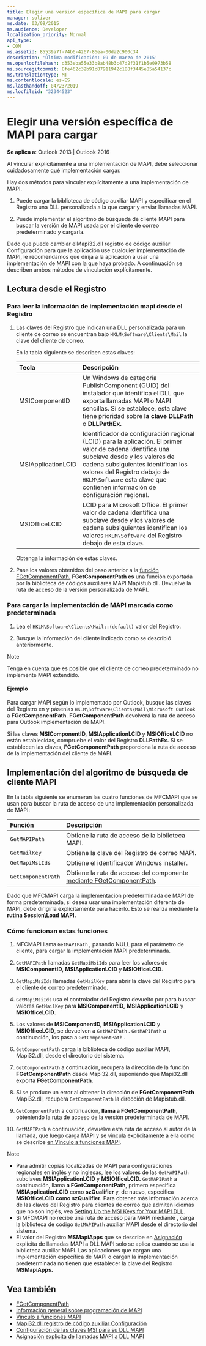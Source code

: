 ```yaml
---
title: Elegir una versión específica de MAPI para cargar
manager: soliver
ms.date: 03/09/2015
ms.audience: Developer
localization_priority: Normal
api_type:
- COM
ms.assetid: 85539a7f-74b6-4267-86ea-00da2c900c34
description: 'Última modificación: 09 de marzo de 2015'
ms.openlocfilehash: d353eba55e33b8ab48b3c47d2f31f1b5e0973b58
ms.sourcegitcommit: 8fe462c32b91c87911942c188f3445e85a54137c
ms.translationtype: MT
ms.contentlocale: es-ES
ms.lasthandoff: 04/23/2019
ms.locfileid: "32344523"
---
```

# <a name="choose-a-specific-version-of-mapi-to-load"></a>Elegir una versión específica de MAPI para cargar

**Se aplica a**: Outlook 2013 | Outlook 2016 
  
Al vincular explícitamente a una implementación de MAPI, debe seleccionar cuidadosamente qué implementación cargar. 
  
Hay dos métodos para vincular explícitamente a una implementación de MAPI. 
  
1. Puede cargar la biblioteca de código auxiliar MAPI y especificar en el Registro una DLL personalizada a la que cargar y enviar llamadas MAPI.
    
2. Puede implementar el algoritmo de búsqueda de cliente MAPI para buscar la versión de MAPI usada por el cliente de correo predeterminado y cargarla.
    
Dado que puede [](https://msdn.microsoft.com/library/ms531218%28EXCHG.10%29.aspx) cambiar elMapi32.dll registro de código auxiliar Configuración para que la aplicación use cualquier implementación de MAPI, le recomendamos que dirija a la aplicación a usar una implementación de MAPI con la que haya probado. A continuación se describen ambos métodos de vinculación explícitamente. 
  
## <a name="reading-from-the-registry"></a>Lectura desde el Registro

### <a name="to-read-mapi-implementation-information-from-the-registry"></a>Para leer la información de implementación mapi desde el Registro

1. Las claves del Registro que indican una DLL personalizada para un cliente de correo se encuentran bajo  `HKLM\Software\Clients\Mail` la clave del cliente de correo. 
    
   En la tabla siguiente se describen estas claves:
    
   |**Tecla**|**Descripción**|
   |:-----|:-----|
   |MSIComponentID  <br/> |Un Windows de categoría PublishComponent (GUID) del instalador que identifica el DLL que exporta llamadas MAPI o MAPI sencillas. Si se establece, esta clave tiene prioridad sobre **la clave DLLPath** o **DLLPathEx.**  <br/> |
   |MSIApplicationLCID  <br/> |Identificador de configuración regional (LCID) para la aplicación. El primer valor de cadena identifica una subclave desde y los valores de cadena subsiguientes identifican los valores del Registro debajo de  `HKLM\Software` esta clave que contienen información de configuración regional.  <br/> |
   |MSIOfficeLCID  <br/> |LCID para Microsoft Office. El primer valor de cadena identifica una subclave desde y los valores de cadena subsiguientes identifican los valores  `HKLM\Software` del Registro debajo de esta clave.  <br/> |
   
   Obtenga la información de estas claves.
    
2. Pase los valores obtenidos del paso anterior a la [función FGetComponentPath.](fgetcomponentpath.md) **FGetComponentPath es** una función exportada por la biblioteca de códigos auxiliares MAPI Mapistub.dll. Devuelve la ruta de acceso de la versión personalizada de MAPI. 


### <a name="to-load-the-implementation-of-mapi-marked-as-default"></a>Para cargar la implementación de MAPI marcada como predeterminada

1. Lea el  `HKLM\Software\Clients\Mail::(default)` valor del Registro. 
    
2. Busque la información del cliente indicado como se describió anteriormente.
    
> [!NOTE]
> Tenga en cuenta que es posible que el cliente de correo predeterminado no implemente MAPI extendido. 
  
#### <a name="example"></a>Ejemplo

Para cargar MAPI según lo implementado por Outlook, busque las claves del Registro en y pásenlas `HKLM\Software\Clients\Mail\Microsoft Outlook` a **FGetComponentPath**. **FGetComponentPath** devolverá la ruta de acceso para Outlook implementación de MAPI. 
  
Si las claves **MSIComponentID,** **MSIApplicationLCID** y **MSIOfficeLCID** no están establecidas, compruebe el valor del Registro **DLLPathEx.** Si se establecen las claves, **FGetComponentPath** proporciona la ruta de acceso de la implementación del cliente de MAPI. 
  
## <a name="implementing-the-mapi-client-lookup-algorithm"></a>Implementación del algoritmo de búsqueda de cliente MAPI

En la tabla siguiente se enumeran las cuatro funciones de MFCMAPI que se usan para buscar la ruta de acceso de una implementación personalizada de MAPI:
  
|**Función**|**Descripción**|
|:-----|:-----|
| `GetMAPIPath` <br/> |Obtiene la ruta de acceso de la biblioteca MAPI.  <br/> |
| `GetMailKey` <br/> |Obtiene la clave del Registro de correo MAPI.  <br/> |
| `GetMapiMsiIds` <br/> |Obtiene el identificador Windows installer.  <br/> |
| `GetComponentPath` <br/> |Obtiene la ruta de acceso del componente [mediante FGetComponentPath](fgetcomponentpath.md).  <br/> |
   
Dado que MFCMAPI carga la implementación predeterminada de MAPI de forma predeterminada, si desea usar una implementación diferente de MAPI, debe dirigirla explícitamente para hacerlo. Esto se realiza mediante la **rutina Session\Load MAPI.** 
  
### <a name="how-these-functions-work"></a>Cómo funcionan estas funciones

1. MFCMAPI llama  `GetMAPIPath` , pasando NULL para el parámetro de cliente, para cargar la implementación MAPI predeterminada.
    
2.  `GetMAPIPath` llamadas  `GetMapiMsiIds` para leer los valores de **MSIComponentID,** **MSIApplicationLCID** y **MSIOfficeLCID**.
    
3.  `GetMapiMsiIds` llamadas  `GetMailKey` para abrir la clave del Registro para el cliente de correo predeterminado. 
    
4.  `GetMapiMsiIds` usa el controlador del Registro devuelto por para buscar valores  `GetMailKey` para **MSIComponentID,** **MSIApplicationLCID** y **MSIOfficeLCID**.
    
5. Los valores de **MSIComponentID,** **MSIApplicationLCID** y **MSIOfficeLCID**, se devuelven a  `GetMAPIPath` .  `GetMAPIPath` a continuación, los pasa a  `GetComponentPath` .
    
6.  `GetComponentPath` carga la biblioteca de código auxiliar MAPI, Mapi32.dll, desde el directorio del sistema. 
    
7.  `GetComponentPath` a continuación, recupera la dirección de la función **FGetComponentPath** desde Mapi32.dll, suponiendo que Mapi32.dll exporta **FGetComponentPath**.
    
8. Si se produce un error al obtener la dirección de **FGetComponentPath** Mapi32.dll, recupera  `GetComponentPath` la dirección de Mapistub.dll. 
    
9.  `GetComponentPath` a continuación, **llama a FGetComponentPath**, obteniendo la ruta de acceso de la versión predeterminada de MAPI.
    
10.  `GetMAPIPath` a continuación, devuelve esta ruta de acceso al autor de la llamada, que luego carga MAPI y se vincula explícitamente a ella como se describe [en Vínculo a funciones MAPI](how-to-link-to-mapi-functions.md).
    
> [!NOTE] 
> - Para admitir copias localizadas de MAPI para configuraciones regionales en inglés y no inglesas, lee los valores de las `GetMAPIPath` subclaves **MSIApplicationLCID** y **MSIOfficeLCID.**  `GetMAPIPath` a continuación, llama **a FGetComponentPath**, primero especifica **MSIApplicationLCID** como **szQualifier** y, de nuevo, especifica **MSIOfficeLCID** **como szQualifier**. Para obtener más información acerca de las claves del Registro para clientes de correo que admiten idiomas que no son inglés, vea [Setting Up the MSI Keys for Your MAPI DLL](https://msdn.microsoft.com/library/ee909494%28VS.85%29.aspx).   
> - Si MFCMAPI no recibe una ruta de acceso para MAPI mediante , carga la biblioteca de código  `GetMAPIPath` auxiliar MAPI desde el directorio del sistema.
> - El valor del Registro **MSMapiApps** que se describe en [Asignación](https://msdn.microsoft.com/library/ee909490%28VS.85%29.aspx) explícita de llamadas MAPI a DLL MAPI solo se aplica cuando se usa la biblioteca auxiliar MAPI. Las aplicaciones que cargan una implementación específica de MAPI o cargan la implementación predeterminada no tienen que establecer la clave del Registro **MSMapiApps.** 
    
## <a name="see-also"></a>Vea también

- [FGetComponentPath](fgetcomponentpath.md)
- [Información general sobre programación de MAPI](mapi-programming-overview.md)
- [Vínculo a funciones MAPI](how-to-link-to-mapi-functions.md)
- [Mapi32.dll registro de código auxiliar Configuración](https://msdn.microsoft.com/library/ms531218%28EXCHG.10%29.aspx)
- [Configuración de las claves MSI para su DLL MAPI](https://msdn.microsoft.com/library/ee909494%28VS.85%29.aspx)
- [Asignación explícita de llamadas MAPI a DLL MAPI](https://msdn.microsoft.com/library/ee909490%28VS.85%29.aspx)


